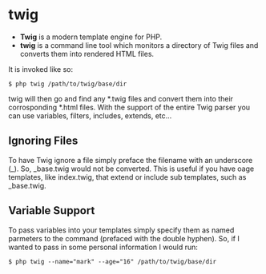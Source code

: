 twig
====

* **Twig** is a modern template engine for PHP.
* **twig** is a command line tool which monitors a directory of Twig files and converts them into rendered HTML files.

It is invoked like so:
    
    $ php twig /path/to/twig/base/dir

twig will then go and find any *.twig files and convert them into their corrosponding *.html files. With the support of the entire Twig parser you can use variables, filters, includes, extends, etc…

Ignoring Files
--------------
To have Twig ignore a file simply preface the filename with an underscore (_). So, _base.twig would not be converted. This is useful if you have oage templates, like index.twig, that extend or include sub templates, such as _base.twig.

Variable Support
----------------
To pass variables into your templates simply specify them as named parmeters to the command (prefaced with the double hyphen). So, if I wanted to pass in some personal information I would run:

    $ php twig --name="mark" --age="16" /path/to/twig/base/dir